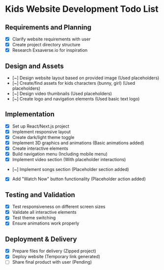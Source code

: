 # Kids Website Development Todo List

## Requirements and Planning
- [x] Clarify website requirements with user
- [x] Create project directory structure
- [x] Research Exsaverse.io for inspiration

## Design and Assets
- [~] Design website layout based on provided image (Used placeholders)
- [~] Create/find assets for kids characters (bunny, girl) (Used placeholders)
- [~] Design video thumbnails (Used placeholders)
- [~] Create logo and navigation elements (Used basic text logo)

## Implementation
- [x] Set up React/Next.js project
- [x] Implement responsive layout
- [x] Create dark/light theme toggle
- [x] Implement 3D graphics and animations (Basic animations added)
- [x] Create interactive elements
- [x] Build navigation menu (Including mobile menu)
- [x] Implement video section (With placeholder interactions)
- [~] Implement songs section (Placeholder section added)
- [x] Add "Watch Now" button functionality (Placeholder action added)

## Testing and Validation
- [x] Test responsiveness on different screen sizes
- [x] Validate all interactive elements
- [x] Test theme switching
- [x] Ensure animations work properly

## Deployment & Delivery
- [x] Prepare files for delivery (Zipped project)
- [x] Deploy website (Temporary link generated)
- [ ] Share final product with user (Pending)
